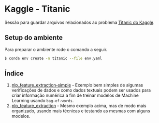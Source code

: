 # Kaggle - Titanic

Sessão para guardar arquivos relacionados ao problema [Titanic do Kaggle](https://www.kaggle.com/competitions/titanic/overview).

## Setup do ambiente

Para preparar o ambiente rode o comando a seguir.
```bash
$ conda env create -n titanic --file env.yaml
```

## Índice

1. [nlp_feature_extraction-simple](https://github.com/onimaru/project_douchi/blob/main/kaggle_titanic/nlp_feature_extraction-simple.ipynb) - Exemplo bem simples de algumas verificações de dados e como dados textuais podem ser usados para criar informação numérica a fim de treinar modelos de Machine Learning usando `bag-of-words`.
2. [nlp_feature_extraction](https://github.com/onimaru/project_douchi/blob/main/kaggle_titanic/nlp_feature_extraction.ipynb) - Mesmo exemplo acima, mas de modo mais organizado, usando mais técnicas e testando as mesmas com alguns modelos.